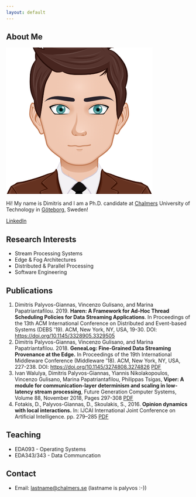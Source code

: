 ```yaml
---
layout: default
---
```


## About Me

<img class="profile-picture" src="avatar.png">

Hi! My name is Dimitris and I am a Ph.D. candidate at [Chalmers](www.chalmers.se) University of Technology in [Göteborg](https://www.goteborg.com/en/), Sweden!

[LinkedIn](http://www.linkedin.com/in/dpalyvosg)

## Research Interests

- Stream Processing Systems
- Edge & Fog Architectures
- Distributed & Parallel Processing
- Software Engineering

## Publications

1. Dimitris Palyvos-Giannas, Vincenzo Gulisano, and Marina Papatriantafilou. 2019. **Haren: A Framework for Ad-Hoc Thread Scheduling Policies for Data Streaming Applications**. In Proceedings of the 13th ACM International Conference on Distributed and Event-based Systems (DEBS '19). ACM, New York, NY, USA, 19-30. DOI: https://doi.org/10.1145/3328905.3329505 
2. Dimitris Palyvos-Giannas, Vincenzo Gulisano, and Marina Papatriantafilou. 2018. **GeneaLog: Fine-Grained Data Streaming Provenance at the Edge.** In Proceedings of the 19th International Middleware Conference (Middleware '18). ACM, New York, NY, USA, 227-238. DOI: https://doi.org/10.1145/3274808.3274826 [PDF](https://research.chalmers.se/publication/507847/file/507847_Fulltext.pdf)
3. Ivan Walulya, Dimitris Palyvos-Giannas, Yiannis Nikolakopoulos, Vincenzo Gulisano, Marina Papatriantafilou, Philippas Tsigas, **Viper: A module for communication-layer determinism and scaling in low-latency stream processing**, Future Generation Computer Systems, Volume 88, November 2018, Pages 297-308 [PDF](https://authors.elsevier.com/c/1XDco,3q5xOZt7)
4. Fotakis, D., Palyvos-Giannas, D., Skoulakis, S., 2016. **Opinion dynamics with local interactions.** In: IJCAI International Joint Conference on Artificial Intelligence. pp. 279–285 [PDF](https://www.ijcai.org/Proceedings/16/Papers/047.pdf)

## Teaching

- EDA093 - Operating Systems
- EDA343/343 - Data Communcation

## Contact

* Email: lastname@chalmers.se (lastname is palyvos :-))
